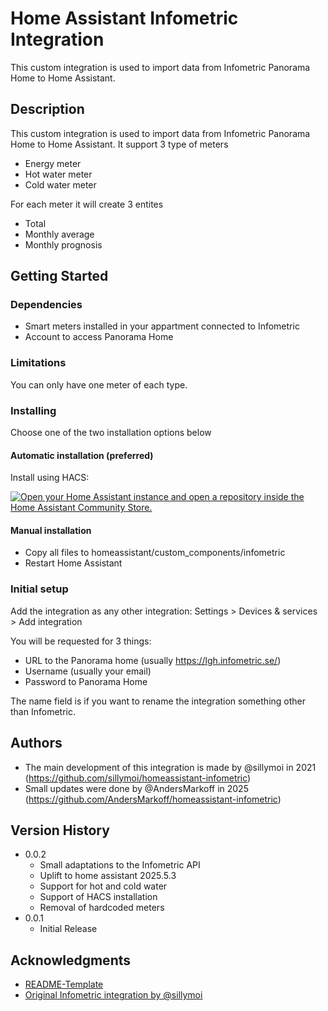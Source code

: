 # Home Assistant Infometric Integration

This custom integration is used to import data from Infometric Panorama Home to Home Assistant.

## Description

This custom integration is used to import data from Infometric Panorama Home to Home Assistant. It support 3 type of meters
* Energy meter
* Hot water meter
* Cold water meter

For each meter it will create 3 entites
* Total
* Monthly average
* Monthly prognosis

## Getting Started

### Dependencies

* Smart meters installed in your appartment connected to Infometric
* Account to access Panorama Home

### Limitations
You can only have one meter of each type.

### Installing

Choose one of the two installation options below

#### Automatic installation (preferred)
Install using HACS:

[![Open your Home Assistant instance and open a repository inside the Home Assistant Community Store.](https://my.home-assistant.io/badges/hacs_repository.svg)](https://my.home-assistant.io/redirect/hacs_repository/?repository=homeassistant-infometric&owner=AndersMarkoff)


#### Manual installation
* Copy all files to homeassistant/custom_components/infometric
* Restart Home Assistant

### Initial setup

Add the integration as any other integration: Settings > Devices & services > Add integration

You will be requested for 3 things:
* URL to the Panorama home (usually https://lgh.infometric.se/)
* Username (usually your email)
* Password to Panorama Home

The name field is if you want to rename the integration something other than Infometric.

## Authors

* The main development of this integration is made by @sillymoi in 2021 (https://github.com/sillymoi/homeassistant-infometric)
* Small updates were done by @AndersMarkoff in 2025 (https://github.com/AndersMarkoff/homeassistant-infometric)


## Version History

* 0.0.2
    * Small adaptations to the Infometric API
    * Uplift to home assistant 2025.5.3
    * Support for hot and cold water
    * Support of HACS installation
    * Removal of hardcoded meters
* 0.0.1
    * Initial Release


## Acknowledgments

* [README-Template](https://gist.github.com/DomPizzie/7a5ff55ffa9081f2de27c315f5018afc)
* [Original Infometric integration by @sillymoi](https://github.com/sillymoi/homeassistant-infometric)